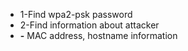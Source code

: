 + 1-Find wpa2-psk password
+ 2-Find information about attacker
+ **-** MAC address, hostname information

